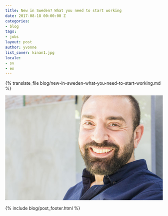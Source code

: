 ```yaml
---
title: New in Sweden? What you need to start working
date: 2017-08-18 00:00:00 Z
categories:
- blog
tags:
- jobs
layout: post
author: yvonne
list_cover: kinan1.jpg
locale:
- sv
- en
---
```


{% translate_file blog/new-in-sweden-what-you-need-to-start-working.md %}

![Kinan](/assets/images/blog/kinan1.jpg)

{% include blog/post_footer.html %}
